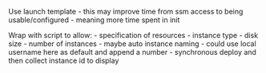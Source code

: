 Use launch template
    - this may improve time from ssm access to being usable/configured
    - meaning more time spent in init

Wrap with script to allow:
    - specification of resources
        - instance type
        - disk size
        - number of instances
    - maybe auto instance naming
        - could use local username here as default and append a number
    - synchronous deploy and then collect instance id to display
